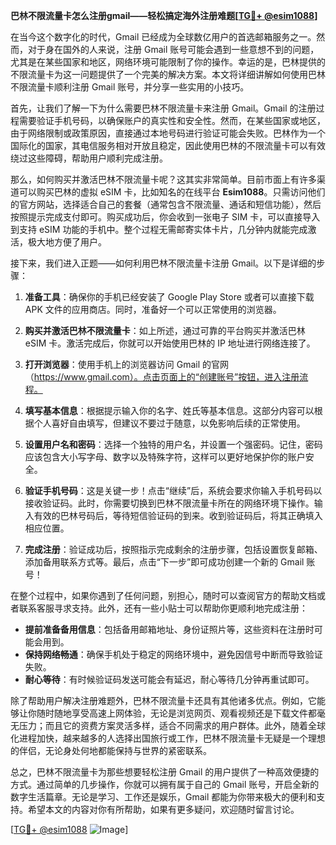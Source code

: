 **巴林不限流量卡怎么注册gmail——轻松搞定海外注册难题[[TG💪+ @esim1088](https://t.me/s/esim1088)]**

在当今这个数字化的时代，Gmail 已经成为全球数亿用户的首选邮箱服务之一。然而，对于身在国外的人来说，注册 Gmail 账号可能会遇到一些意想不到的问题，尤其是在某些国家和地区，网络环境可能限制了你的操作。幸运的是，巴林提供的不限流量卡为这一问题提供了一个完美的解决方案。本文将详细讲解如何使用巴林不限流量卡顺利注册 Gmail 账号，并分享一些实用的小技巧。

首先，让我们了解一下为什么需要巴林不限流量卡来注册 Gmail。Gmail 的注册过程需要验证手机号码，以确保账户的真实性和安全性。然而，在某些国家或地区，由于网络限制或政策原因，直接通过本地号码进行验证可能会失败。巴林作为一个国际化的国家，其电信服务相对开放且稳定，因此使用巴林的不限流量卡可以有效绕过这些障碍，帮助用户顺利完成注册。

那么，如何购买并激活巴林不限流量卡呢？这其实非常简单。目前市面上有许多渠道可以购买巴林的虚拟 eSIM 卡，比如知名的在线平台 **Esim1088**。只需访问他们的官方网站，选择适合自己的套餐（通常包含不限流量、通话和短信功能），然后按照提示完成支付即可。购买成功后，你会收到一张电子 SIM 卡，可以直接导入到支持 eSIM 功能的手机中。整个过程无需邮寄实体卡片，几分钟内就能完成激活，极大地方便了用户。

接下来，我们进入正题——如何利用巴林不限流量卡注册 Gmail。以下是详细的步骤：

1. **准备工具**：确保你的手机已经安装了 Google Play Store 或者可以直接下载 APK 文件的应用商店。同时，准备好一个可以正常使用的浏览器。

2. **购买并激活巴林不限流量卡**：如上所述，通过可靠的平台购买并激活巴林 eSIM 卡。激活完成后，你就可以开始使用巴林的 IP 地址进行网络连接了。

3. **打开浏览器**：使用手机上的浏览器访问 Gmail 的官网（https://www.gmail.com）。点击页面上的“创建账号”按钮，进入注册流程。

4. **填写基本信息**：根据提示输入你的名字、姓氏等基本信息。这部分内容可以根据个人喜好自由填写，但建议不要过于随意，以免影响后续的正常使用。

5. **设置用户名和密码**：选择一个独特的用户名，并设置一个强密码。记住，密码应该包含大小写字母、数字以及特殊字符，这样可以更好地保护你的账户安全。

6. **验证手机号码**：这是关键一步！点击“继续”后，系统会要求你输入手机号码以接收验证码。此时，你需要切换到巴林不限流量卡所在的网络环境下操作。输入有效的巴林号码后，等待短信验证码的到来。收到验证码后，将其正确填入相应位置。

7. **完成注册**：验证成功后，按照指示完成剩余的注册步骤，包括设置恢复邮箱、添加备用联系方式等。最后，点击“下一步”即可成功创建一个新的 Gmail 账号！

在整个过程中，如果你遇到了任何问题，别担心，随时可以查阅官方的帮助文档或者联系客服寻求支持。此外，还有一些小贴士可以帮助你更顺利地完成注册：

- **提前准备备用信息**：包括备用邮箱地址、身份证照片等，这些资料在注册时可能会用到。
- **保持网络畅通**：确保手机处于稳定的网络环境中，避免因信号中断而导致验证失败。
- **耐心等待**：有时候验证码发送可能会有延迟，耐心等待几分钟再重试即可。

除了帮助用户解决注册难题外，巴林不限流量卡还具有其他诸多优点。例如，它能够让你随时随地享受高速上网体验，无论是浏览网页、观看视频还是下载文件都毫无压力；而且它的资费方案灵活多样，适合不同需求的用户群体。此外，随着全球化进程加快，越来越多的人选择出国旅行或工作，巴林不限流量卡无疑是一个理想的伴侣，无论身处何地都能保持与世界的紧密联系。

总之，巴林不限流量卡为那些想要轻松注册 Gmail 的用户提供了一种高效便捷的方式。通过简单的几步操作，你就可以拥有属于自己的 Gmail 账号，开启全新的数字生活篇章。无论是学习、工作还是娱乐，Gmail 都能为你带来极大的便利和支持。希望本文的内容对你有所帮助，如果有更多疑问，欢迎随时留言讨论。

[[TG💪+ @esim1088](https://t.me/s/esim1088) ![Image](https://i.postimg.cc/4NQfJmqS/Snipaste-2025-05-13-00-14-12.png)]